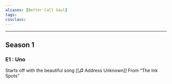 ```yaml
---
aliases: [Better Call Saul]
tags:
cssclass:
---
```

---

## Season 1
### E1 : Uno
Starts off with the beautiful song [[♫ Address Unknown]] From “The Ink Spots”







